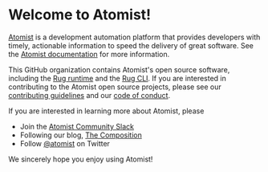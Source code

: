 # Welcome to Atomist!

[Atomist][atomist] is a development automation platform that provides
developers with timely, actionable information to speed the delivery
of great software.  See the [Atomist documentation][docs] for more
information.

[atomist]: https://www.atomist.com/
[docs]: http://docs.atomist.com/

This GitHub organization contains Atomist's open source software,
including the [Rug runtime][rug] and the [Rug CLI][cli].  If you are
interested in contributing to the Atomist open source projects, please
see our [contributing guidelines][contrib] and
our [code of conduct][code].

[rug]: https://github.com/atomist/rug
[cli]: https://github.com/atomist/rug-cli
[contrib]: CONTRIBUTING.md
[code]: CODE_OF_CONDUCT.md

If you are interested in learning more about Atomist, please

-   Join the [Atomist Community Slack][slack]
-   Following our blog, [The Composition][composition]
-   Follow [@atomist][twitter] on Twitter

[slack]: https://join.atomist.com/
[composition]: https://the-composition.com/
[twitter]: https://twitter.com/atomist

We sincerely hope you enjoy using Atomist!
